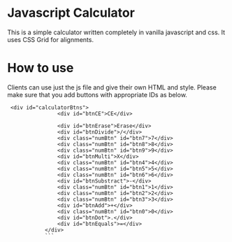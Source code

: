# Javascript Calculator

This  is a simple calculator written completely in vanilla javascript and css. It uses CSS Grid for alignments.

# How to use

Clients can use just the js file and give their own HTML and style. Please make sure that you add buttons with appropriate IDs as below.
```
 <div id="calculatorBtns">
                <div id="btnCE">CE</div>

                <div id="btnErase">Erase</div>
                <div id="btnDivide">/</div>
                <div class="numBtn" id="btn7">7</div>
                <div class="numBtn" id="btn8">8</div>
                <div class="numBtn" id="btn9">9</div>
                <div id="btnMulti">X</div>
                <div class="numBtn" id="btn4">4</div>
                <div class="numBtn" id="btn5">5</div>
                <div class="numBtn" id="btn6">6</div>
                <div id="btnSubstract">-</div>
                <div class="numBtn" id="btn1">1</div>
                <div class="numBtn" id="btn2">2</div>
                <div class="numBtn" id="btn3">3</div>
                <div id="btnAdd">+</div>
                <div class="numBtn" id="btn0">0</div>
                <div id="btnDot">.</div>
                <div id="btnEquals">=</div>
            </div>
            ```